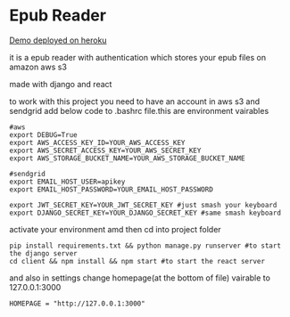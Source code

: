 # Epub Reader

[Demo deployed on heroku](https://epubreader.herokuapp.com)

it is a epub reader with authentication which stores your epub files on amazon aws s3

made with django and react

to work with this project you need to have an account in aws s3 and sendgrid
add below code to .bashrc file.this are environment vairables

```
#aws
export DEBUG=True
export AWS_ACCESS_KEY_ID=YOUR_AWS_ACCESS_KEY
export AWS_SECRET_ACCESS_KEY=YOUR_AWS_SECRET_KEY
export AWS_STORAGE_BUCKET_NAME=YOUR_AWS_STORAGE_BUCKET_NAME

#sendgrid
export EMAIL_HOST_USER=apikey
export EMAIL_HOST_PASSWORD=YOUR_EMAIL_HOST_PASSWORD

export JWT_SECRET_KEY=YOUR_JWT_SECRET_KEY #just smash your keyboard
export DJANGO_SECRET_KEY=YOUR_DJANGO_SECRET_KEY #same smash keyboard

```

activate your environment amd then
cd into project folder

```
pip install requirements.txt && python manage.py runserver #to start the django server
cd client && npm install && npm start #to start the react server
```

and also in settings change homepage(at the bottom of file) vairable to 127.0.0.1:3000

```
HOMEPAGE = "http://127.0.0.1:3000"
```
